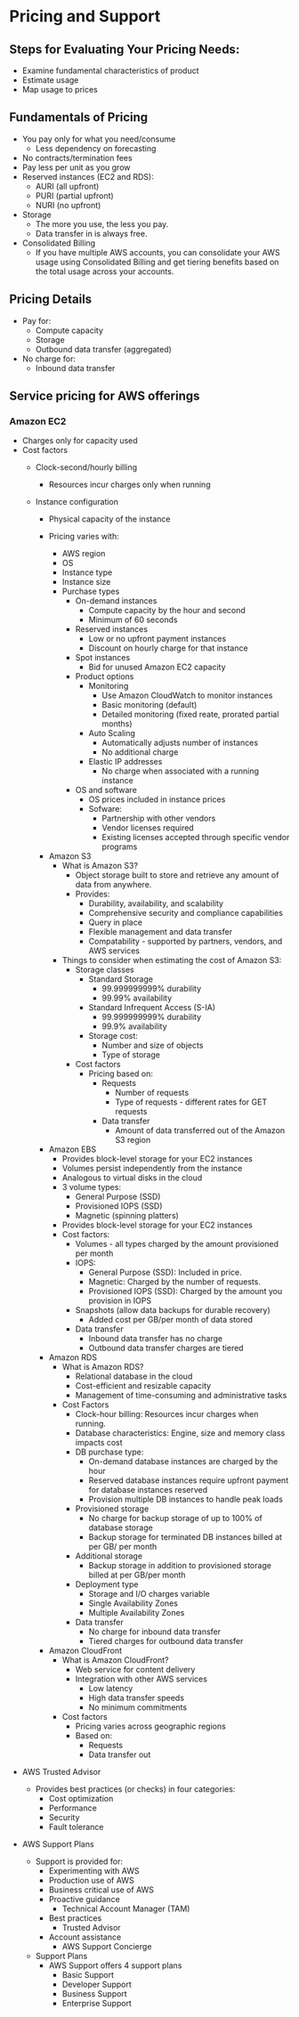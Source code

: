 # Pricing and Support

## Steps for Evaluating Your Pricing Needs:
* Examine fundamental characteristics of product
* Estimate usage
* Map usage to prices

## Fundamentals of Pricing
* You pay only for what you need/consume
  * Less dependency on forecasting
* No contracts/termination fees
* Pay less per unit as you grow
* Reserved instances (EC2 and RDS):
  * AURI (all upfront)
  * PURI (partial upfront)
  * NURI (no upfront)
* Storage
  * The more you use, the less you pay.
  * Data transfer in is always free.
* Consolidated Billing 
  * If you have multiple AWS accounts, you can consolidate your AWS
    usage using Consolidated Billing and get tiering benefits based on
    the total usage across your accounts.

## Pricing Details
* Pay for:
  * Compute capacity
  * Storage
  * Outbound data transfer (aggregated)
* No charge for:
  * Inbound data transfer

## Service pricing for AWS offerings
### Amazon EC2
* Charges only for capacity used
* Cost factors
  * Clock-second/hourly billing
    * Resources incur charges only when running
  * Instance configuration
    * Physical capacity of the instance
    * Pricing varies with:
      * AWS region
      * OS
      * Instance type
      * Instance size

      - Purchase types
        - On-demand instances
          - Compute capacity by the hour and second
          - Minimum of 60 seconds
        - Reserved instances
          - Low or no upfront payment instances
          - Discount on hourly charge for that instance
        - Spot instances
          - Bid for unused Amazon EC2 capacity
        - Product options
          - Monitoring
            - Use Amazon CloudWatch to monitor instances
            - Basic monitoring (default)
            - Detailed monitoring (fixed reate, prorated partial months)
          - Auto Scaling
            - Automatically adjusts number of instances
            - No additional charge
          - Elastic IP addresses
            - No charge when associated with a running instance
        - OS and software
          - OS prices included in instance prices
          - Sofware:
            - Partnership with other vendors
            - Vendor licenses required
            - Existing licenses accepted through specific vendor 
              programs

    - Amazon S3
      - What is Amazon S3?
        - Object storage built to store and retrieve any amount of data
          from anywhere.
        - Provides:
          - Durability, availability, and scalability
          - Comprehensive security and compliance capabilities
          - Query in place
          - Flexible management and data transfer
          - Compatability - supported by partners, vendors, and AWS
            services
      - Things to consider when estimating the cost of Amazon S3:
        - Storage classes
          - Standard Storage
            - 99.999999999% durability
            - 99.99% availability
          - Standard Infrequent Access (S-IA)
            - 99.999999999% durability
            - 99.9% availability
          - Storage cost:
            - Number and size of objects
            - Type of storage
        - Cost factors
          - Pricing based on:
            - Requests
              - Number of requests
              - Type of requests - different rates for GET requests
            - Data transfer
              - Amount of data transferred out of the Amazon S3 region
    - Amazon EBS
      - Provides block-level storage for your EC2 instances
      - Volumes persist independently from the instance
      - Analogous to virtual disks in the cloud
      - 3 volume types:
        - General Purpose (SSD)
        - Provisioned IOPS (SSD)
        - Magnetic (spinning platters)
      - Provides block-level storage for your EC2 instances
      - Cost factors:
        - Volumes - all types charged by the amount provisioned per 
                    month
        - IOPS:
          - General Purpose (SSD): Included in price.
          - Magnetic: Charged by the number of requests.
          - Provisioned IOPS (SSD): Charged by the amount you provision
                                    in IOPS
        - Snapshots (allow data backups for durable recovery) 
          - Added cost per GB/per month of data stored
        - Data transfer
          - Inbound data transfer has no charge
          - Outbound data transfer charges are tiered
    - Amazon RDS
      - What is Amazon RDS?
        - Relational database in the cloud
        - Cost-efficient and resizable capacity
        - Management of time-consuming and administrative tasks
      - Cost Factors
        - Clock-hour billing: Resources incur charges when running.
        - Database characteristics: Engine, size and memory class 
          impacts cost
        - DB purchase type:
          - On-demand database instances are charged by the hour
          - Reserved database instances require upfront payment for
            database instances reserved
          - Provision multiple DB instances to handle peak loads
        - Provisioned storage
          - No charge for backup storage of up to 100% of database 
            storage
          - Backup storage for terminated DB instances billed at per GB/
            per month
        - Additional storage
          - Backup storage in addition to provisioned storage billed at
            per GB/per month
        - Deployment type
          - Storage and I/O charges variable
          - Single Availability Zones
          - Multiple Availability Zones
        - Data transfer
          - No charge for inbound data transfer
          - Tiered charges for outbound data transfer
    - Amazon CloudFront
      - What is Amazon CloudFront?
        - Web service for content delivery
        - Integration with other AWS services
          - Low latency
          - High data transfer speeds
          - No minimum commitments
      - Cost factors
        - Pricing varies across geographic regions
        - Based on:
          - Requests
          - Data transfer out

- AWS Trusted Advisor
  - Provides best practices (or checks) in four categories:
    - Cost optimization
    - Performance
    - Security
    - Fault tolerance 

- AWS Support Plans
  - Support is provided for:
    - Experimenting with AWS
    - Production use of AWS
    - Business critical use of AWS
    - Proactive guidance
      - Technical Account Manager (TAM)
    - Best practices
      - Trusted Advisor
    - Account assistance
      - AWS Support Concierge
  - Support Plans
    - AWS Support offers 4 support plans
      - Basic Support
      - Developer Support
      - Business Support
      - Enterprise Support
 


